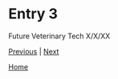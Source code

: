 # Entry 3
Future Veterinary Tech X/X/XX



[Previous](entry02.md) | [Next](entry04.md)

[Home](../README.md)
